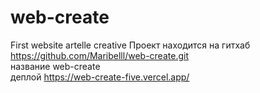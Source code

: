 # web-create 
First website artelle creative
Проект находится на гитхаб https://github.com/Maribelll/web-create.git<br>
название web-create<br>
деплой https://web-create-five.vercel.app/
